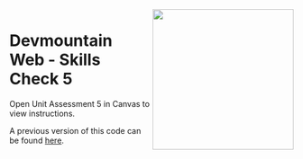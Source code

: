 <img src="https://s3.amazonaws.com/devmountain/readme-logo.png" width="250" align="right">

# Devmountain Web - Skills Check 5

Open Unit Assessment 5 in Canvas to view instructions.

A previous version of this code can be found [here](https://github.com/bethtelford/helo-redo).
